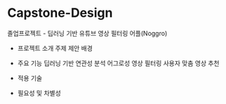 # Capstone-Design
졸업프로젝트 - 딥러닝 기반 유튜브 영상 필터링 어플(Noggro)





- 프로젝트 소개
  주제
  제안 배경
  
  
  
  
  
- 주요 기능
  딥러닝 기반 연관성 분석
  어그로성 영상 필터링
  사용자 맞춤 영상 추천
  
  
  
  
- 적용 기술




- 필요성 및 차별성

